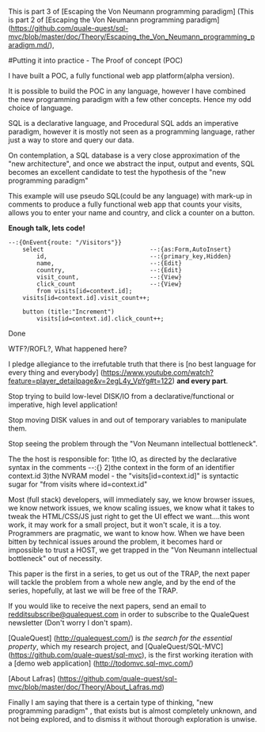 
This is part 3 of [Escaping the Von Neumann programming paradigm] (This is part 2 of [Escaping the Von Neumann programming paradigm] (https://github.com/quale-quest/sql-mvc/blob/master/doc/Theory/Escaping_the_Von_Neumann_programming_paradigm.md/),

#Putting it into practice - The Proof of concept (POC)

I have built a POC, a fully functional web app platform(alpha version).

It is possible to build the POC in any language, however I have combined the new programming paradigm with a few other concepts. Hence my odd choice of language.

SQL is a declarative language, and Procedural SQL adds an imperative paradigm, however it is mostly not seen as a programming language, rather just a way to store and query our data.

On contemplation, a SQL database is a very close approximation of the "new architecture", and once we abstract the input, output and events, SQL becomes an excellent candidate to test the hypothesis of the "new programming paradigm" 

This example will use pseudo SQL(could be any language) with mark-up in  comments to produce a fully functional web app that counts your visits, allows you to enter your name and country, and click a counter on a button.

**Enough talk, lets code!**

	--:{OnEvent{route: "/Visitors"}}		
		select 				 				--:{as:Form,AutoInsert}
			id,		 						--:{primary_key,Hidden}
			name,							--:{Edit}
			country, 						--:{Edit}
			visit_count,					--:{View}
			click_count						--:{View}
			from visits[id=context.id];
		visits[id=context.id].visit_count++;

		button (title:"Increment")
			visits[id=context.id].click_count++;
		
Done 

WTF?/ROFL?, What happened here?

I pledge allegiance to the irrefutable truth that there is [no best language for every thing and everybody] (https://www.youtube.com/watch?feature=player_detailpage&v=2egL4y_VpYg#t=122) **and every part**.

Stop trying to build low-level DISK/IO from a declarative/functional or imperative, high level application!

Stop moving DISK values in and out of temporary variables to manipulate them.

Stop seeing the problem through the "Von Neumann intellectual bottleneck".

The the host is responsible for:
1)the IO, as directed by the declarative syntax in the comments --:{}
2)the context in the form of an identifier context.id 
3)the NVRAM model  - the  "visits[id=context.id]" is syntactic sugar for "from visits where id=context.id"

Most (full stack) developers, will immediately say, we know browser issues, we know network issues, we know scaling issues, we know what it takes to tweak the HTML/CSS/JS just right to get the UI effect we want....this wont work, it may work for a small project, but it won't scale, it is a toy. Programmers are pragmatic, we want to know how. When we have been bitten by technical issues around the problem, it becomes hard or impossible to trust a HOST, we get trapped in the "Von Neumann intellectual bottleneck" out of necessity. 

This paper is the first in a series, to get us out of the TRAP, the next paper will tackle the problem from a whole new angle, and by the end of the series, hopefully, at last we will be free of the TRAP.

If you would like to receive the next papers, send an email to redditsubscribe@qualequest.com in order to subscribe to the QualeQuest newsletter (Don't worry I don't spam).

[QualeQuest] (http://qualequest.com/) is *the search for the essential property*, which my research project, and [QualeQuest/SQL-MVC] (https://github.com/quale-quest/sql-mvc), is the first working iteration with a [demo web application] (http://todomvc.sql-mvc.com/)

[About Lafras] (https://github.com/quale-quest/sql-mvc/blob/master/doc/Theory/About_Lafras.md)

Finally I am saying that there is a certain type of thinking, "new programming paradigm" , that exists but is almost completely unknown, and not being explored, and to dismiss it without thorough exploration is unwise.



[1]: https://web.stanford.edu/class/cs242/readings/backus.pdf "Can Programming Be Liberated from the Von Neumann Style?"
[2]: http://ieeexplore.ieee.org/xpl/articleDetails.jsp?reload=true&arnumber=4063250
[3]: https://en.wikipedia.org/wiki/Content-addressable_memory
[4]: http://thoughts.davisjeff.com/2011/09/25/sql-the-successful-cousin-of-haskell/
[5]: https://en.wikibooks.org/wiki/Haskell/Simple_input_and_output
[6]: https://en.wikipedia.org/wiki/Von_Neumann_programming_languages
[7]: https://en.wikipedia.org/wiki/Von_Neumann_architecture

